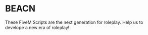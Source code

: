 # BEACN
These FiveM Scripts are the next generation for roleplay.
Help us to develope a new era of roleplay!
